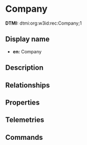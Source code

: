 # Company
**DTMI:** dtmi:org:w3id:rec:Company;1
## Display name
- **en:** Company
## Description
## Relationships
## Properties
## Telemetries
## Commands

